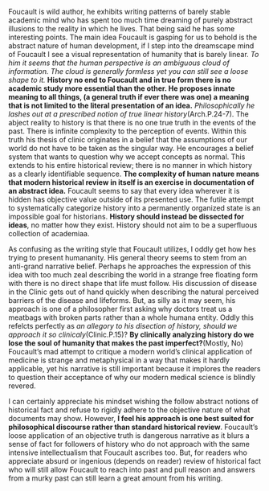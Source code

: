 Foucault is wild author, he exhibits writing patterns of barely stable academic mind who has spent too much time dreaming of purely abstract illusions to the reality in which he lives. That being said he has some interesting points. The main idea Foucault is gasping for us to behold is the abstract nature of human development, if I step into the dreamscape mind of Foucault I see a visual representation of humanity that is barely linear. *To him it seems that the human perspective is an ambiguous cloud of information. The cloud is generally formless yet you can still see a loose shape to it.* **History no end to Foucault and in true form there is no academic study more essential than the other. He proposes innate meaning to all things, (a general truth if ever there was one) a meaning that is not limited to the literal presentation of an idea.** *Philosophically he lashes out at a prescribed notion of true linear history*(Arch.P.24-7). The abject reality to history is that there is no one true truth in the events of the past. There is infinite complexity to the perception of events. Within this truth his thesis of clinic originates in a belief that the assumptions of our world do not have to be taken as the singular way. He encourages a belief system that wants to question why we accept concepts as normal. This extends to his entire historical review; there is no manner in which history as a clearly identifiable sequence. **The complexity of human nature means that modern historical review in itself is an exercise in documentation of an abstract idea.** Foucault seems to say that every idea wherever it is hidden has objective value outside of its presented use. The futile attempt to systematically categorize history into a permanently organized state is an impossible goal for historians. **History should instead be dissected for ideas**, no matter how they exist. History should not aim to be a superfluous collection of academiaa. 

As confusing as the writing style that Foucault utilizes, I oddly get how hes trying to present humananity. His general theory seems to stem from an anti-grand narrative belief. Perhaps he approaches the expression of this idea with too much zeal describing the world in a strange free floating form with there is no direct shape that life must follow. His discussion of disease in the Clinic gets out of hand quickly when describing the natural perceived barriers of the disease and lifeforms. But, as silly as it may seem, his approach is one of a philosopher first asking why doctors treat us a meatbags with broken parts rather than a whole humana entity. Oddly this refelcts perfectly as *an allegory to his disection of history, should we approach it so clinicaly*(Clinic.P.15)? **By clinically analyzing history do we lose the soul of humanity that makes the past imperfect?**(Mostly, No) Foucault’s mad attempt to critique a modern world’s clinical application of medicine is strange and metaphysical in a way that makes it hardly applicable, yet his narrative is still important because it implores the readers to question their acceptance of why our modern medical science is blindly revered. 

I can certainly appreciate his mindset wishing the follow abstract notions of historical fact and refuse to rigidly adhere to the objective nature of what documents may show. However, **I feel his approach is one best suited for philosophical discourse rather than standard historical review**. Foucault’s loose application of an objective truth is dangerous narrative as it blurs a sense of fact for followers of history who do not approach with the same intensive intellectualism that Foucault ascribes too. But, for readers who appreciate absurd or ingenious (depends on reader) review of historical fact who will still allow Foucault to reach into past and pull reason and answers from a murky past can still learn a great amount from his writing. 
